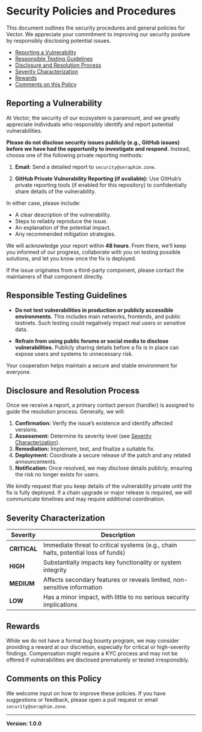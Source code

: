 # Security Policies and Procedures

This document outlines the security procedures and general policies for Vector. We appreciate your commitment to improving our security posture by responsibly disclosing potential issues.

- [Reporting a Vulnerability](#reporting-a-vulnerability)
- [Responsible Testing Guidelines](#responsible-testing-guidelines)
- [Disclosure and Resolution Process](#disclosure-and-resolution-process)
- [Severity Characterization](#severity-characterization)
- [Rewards](#rewards)
- [Comments on this Policy](#comments-on-this-policy)

## Reporting a Vulnerability

At Vector, the security of our ecosystem is paramount, and we greatly appreciate individuals who responsibly identify and report potential vulnerabilities.

**Please do not disclose security issues publicly (e.g., GitHub issues) before we have had the opportunity to investigate and respond.** Instead, choose one of the following private reporting methods:

1. **Email:** Send a detailed report to `security@seraphim.zone`.

2. **GitHub Private Vulnerability Reporting (if available):** Use GitHub’s private reporting tools (if enabled for this repository) to confidentially share details of the vulnerability.

In either case, please include:
   - A clear description of the vulnerability. 
   - Steps to reliably reproduce the issue. 
   - An explanation of the potential impact.  
   - Any recommended mitigation strategies. 

We will acknowledge your report within **48 hours**. From there, we’ll keep you informed of our progress, collaborate with you on testing possible solutions, and let you know once the fix is deployed.

If the issue originates from a third-party component, please contact the maintainers of that component directly.

## Responsible Testing Guidelines

- **Do not test vulnerabilities in production or publicly accessible environments.** This includes main networks, frontends, and public testnets. Such testing could negatively impact real users or sensitive data.
  
- **Refrain from using public forums or social media to disclose vulnerabilities.** Publicly sharing details before a fix is in place can expose users and systems to unnecessary risk.

Your cooperation helps maintain a secure and stable environment for everyone.

## Disclosure and Resolution Process

Once we receive a report, a primary contact person (handler) is assigned to guide the resolution process. Generally, we will:

1. **Confirmation:** Verify the issue’s existence and identify affected versions.
2. **Assessment:** Determine its severity level (see [Severity Characterization](#severity-characterization)).
3. **Remediation:** Implement, test, and finalize a suitable fix.
4. **Deployment:** Coordinate a secure release of the patch and any related announcements.
5. **Notification:** Once resolved, we may disclose details publicly, ensuring the risk no longer exists for users.

We kindly request that you keep details of the vulnerability private until the fix is fully deployed. If a chain upgrade or major release is required, we will communicate timelines and may require additional coordination.

## Severity Characterization

| Severity     | Description                                                                      |
|--------------|----------------------------------------------------------------------------------|
| **CRITICAL** | Immediate threat to critical systems (e.g., chain halts, potential loss of funds) |
| **HIGH**     | Substantially impacts key functionality or system integrity                       |
| **MEDIUM**   | Affects secondary features or reveals limited, non-sensitive information          |
| **LOW**      | Has a minor impact, with little to no serious security implications                 |

## Rewards

While we do not have a formal bug bounty program, we may consider providing a reward at our discretion, especially for critical or high-severity findings. Compensation might require a KYC process and may not be offered if vulnerabilities are disclosed prematurely or tested irresponsibly.

## Comments on this Policy

We welcome input on how to improve these policies. If you have suggestions or feedback, please open a pull request or email `security@seraphim.zone`.

----

**Version: 1.0.0**
